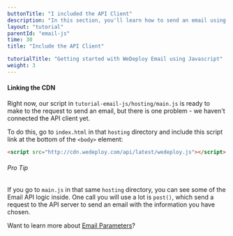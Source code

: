 ```yaml
---
buttonTitle: "I included the API Client"
description: "In this section, you'll learn how to send an email using JavaScript and the WeDeploy Email Service."
layout: "tutorial"
parentId: "email-js"
time: 30
title: "Include the API Client"

tutorialTitle: "Getting started with WeDeploy Email using Javascript"
weight: 3
---
```


#### Linking the CDN

Right now, our script in `tutorial-email-js/hosting/main.js` is ready to make to the request to send an email, but there is one problem - we haven't connected the API client yet.

To do this, go to `index.html` in that `hosting` directory and include this script link at the bottom of the `<body>` element:

```html
<script src="http://cdn.wedeploy.com/api/latest/wedeploy.js"></script>
```

<aside>

###### <span class="icon-16-bullhorn"></span> Pro Tip

If you go to `main.js` in that same `hosting` directory, you can see some of the Email API logic inside. One call you will use a lot is `post()`, which send a request to the API server to send an email with the information you have chosen. 

Want to learn more about [Email Parameters](/docs/email/sending-email.html)?

</aside>



      
